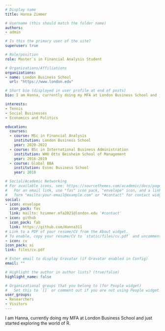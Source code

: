 ```yaml
---
# Display name
title: Hanna Zimmer

# Username (this should match the folder name)
authors:
- admin

# Is this the primary user of the site?
superuser: true

# Role/position
role: Master`s in Financial Analysis Student

# Organizations/Affiliations
organizations:
- name: London Business School 
  url: "https://www.london.edu"

# Short bio (displayed in user profile at end of posts)
bio: I am Hanna, currently doing my MFA at London Business School and just started exploring the world of R

interests:
- Tennis
- Social Businesses 
- Economics and Politics

education:
  courses:
  - course: MSc in Financial Analysis
    institution: London Business School
    year: 2020-2022
  - course: BSc in International Business Administration
    institution: WHU Otto Beisheim School of Management 
    year: 2016-2019
  - course: Global BBA
    institution: Essec Business School
    year: 2018

# Social/Academic Networking
# For available icons, see: https://sourcethemes.com/academic/docs/page-builder/#icons
#   For an email link, use "fas" icon pack, "envelope" icon, and a link in the
#   form "mailto:your-email@example.com" or "#contact" for contact widget.
social:
- icon: envelope
  icon_pack: fas
  link: mailto: hzimmer.mfa2021@london.edu '#contact'
- icon: github
  icon_pack: fab
  link: https://github.com/Hanna311
# Link to a PDF of your resume/CV from the About widget.
# To enable, copy your resume/CV to `static/files/cv.pdf` and uncomment the lines below.
- icon: cv
icon_pack: ai
link: files/cv.pdf

# Enter email to display Gravatar (if Gravatar enabled in Config)
email: ""

# Highlight the author in author lists? (true/false)
highlight_name: false

# Organizational groups that you belong to (for People widget)
#   Set this to `[]` or comment out if you are not using People widget.
user_groups:
- Researchers
- Visitors
---
```


I am Hanna, currently doing my MFA at London Business School and just started exploring the world of R.
